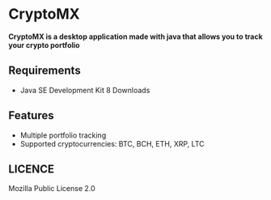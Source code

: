 # CryptoMX

**CryptoMX is a desktop application made with java that allows you to track your crypto portfolio**

## Requirements

* Java SE Development Kit 8 Downloads

## Features

* Multiple portfolio tracking
* Supported cryptocurrencies: BTC, BCH, ETH, XRP, LTC

## LICENCE

Mozilla Public License 2.0
